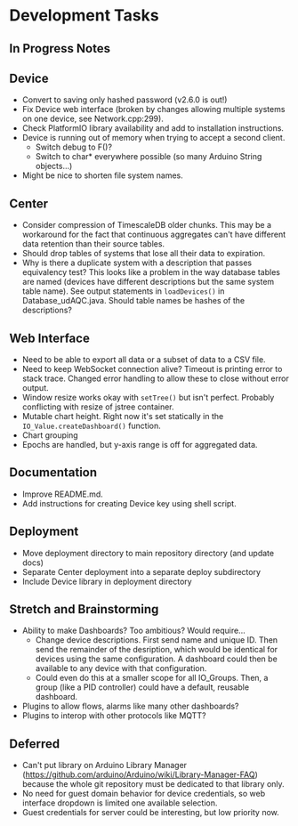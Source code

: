 # **Development Tasks**

## In Progress Notes

## Device
* Convert to saving only hashed password (v2.6.0 is out!)
* Fix Device web interface (broken by changes allowing multiple systems on one device, see Network.cpp:299).
* Check PlatformIO library availability and add to installation instructions.
* Device is running out of memory when trying to accept a second client.
    * Switch debug to F()?
    * Switch to char* everywhere possible (so many Arduino String objects...)
* Might be nice to shorten file system names.

## Center
* Consider compression of TimescaleDB older chunks. This may be a workaround for the fact that continuous aggregates can't have different data retention than their source tables.
* Should drop tables of systems that lose all their data to expiration.
* Why is there a duplicate system with a description that passes equivalency test? This looks like a problem in the way database tables are named (devices have different descriptions but the same system table name). See output statements in `loadDevices()` in Database_udAQC.java. Should table names be hashes of the descriptions?

## Web Interface
* Need to be able to export all data or a subset of data to a CSV file.
* Need to keep WebSocket connection alive? Timeout is printing error to stack trace. Changed error handling to allow these to close without error output.
* Window resize works okay with `setTree()` but isn't perfect. Probably conflicting with resize of jstree container.
* Mutable chart height. Right now it's set statically in the `IO_Value.createDashboard()` function.
* Chart grouping
* Epochs are handled, but y-axis range is off for aggregated data.

## Documentation
* Improve README.md.
* Add instructions for creating Device key using shell script.

## Deployment
* Move deployment directory to main repository directory (and update docs)
* Separate Center deployment into a separate deploy subdirectory
* Include Device library in deployment directory

## Stretch and Brainstorming
* Ability to make Dashboards? Too ambitious? Would require...
    * Change device descriptions. First send name and unique ID. Then send the remainder of the desription, which would be identical for devices using the same configuration. A dashboard could then be available to any device with that configuration.
    * Could even do this at a smaller scope for all IO_Groups. Then, a group (like a PID controller) could have a default, reusable dashboard.
* Plugins to allow flows, alarms like many other dashboards?
* Plugins to interop with other protocols like MQTT?

## Deferred
* Can't put library on Arduino Library Manager (https://github.com/arduino/Arduino/wiki/Library-Manager-FAQ) because the whole git repository must be dedicated to that library only.
* No need for guest domain behavior for device credentials, so web interface dropdown is limited one available selection.
* Guest credentials for server could be interesting, but low priority now.